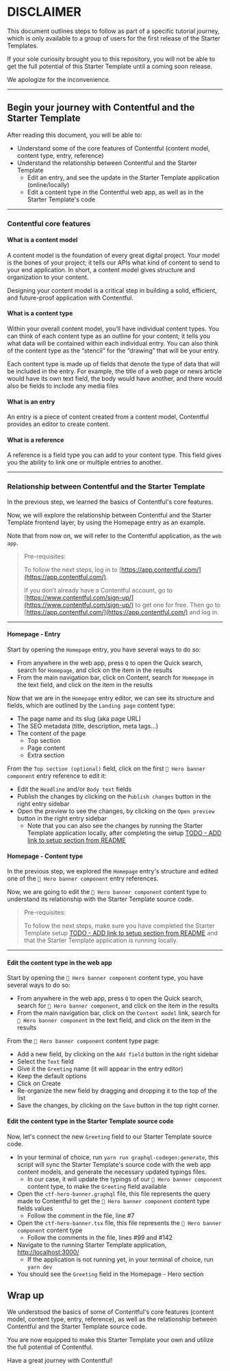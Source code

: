 # DISCLAIMER

This document outlines steps to follow as part of a specific tutorial journey, which is only available to a group of users for the first release of the Starter Templates.

If your sole curiosity brought you to this repository, you will not be able to get the full potential of this Starter Template until a coming soon release.

We apologize for the inconvenience.

---

## Begin your journey with Contentful and the Starter Template

After reading this document, you will be able to:

- Understand some of the core features of Contentful (content model, content type, entry, reference)
- Understand the relationship between Contentful and the Starter Template
  - Edit an entry, and see the update in the Starter Template application (online/locally)
  - Edit a content type in the Contentful web app, as well as in the Starter Template's code

---

### Contentful core features

#### What is a content model

A content model is the foundation of every great digital project. Your model is the bones of your project; it tells our APIs what kind of content to send to your end application. In short, a content model gives structure and organization to your content.

Designing your content model is a critical step in building a solid, efficient, and future-proof application with Contentful.

#### What is a content type

Within your overall content model, you’ll have individual content types. You can think of each content type as an outline for your content; it tells you what data will be contained within each individual entry. You can also think of the content type as the “stencil” for the “drawing” that will be your entry.

Each content type is made up of fields that denote the type of data that will be included in the entry. For example, the title of a web page or news article would have its own text field, the body would have another, and there would also be fields to include any media files

#### What is an entry

An entry is a piece of content created from a content model, Contentful provides an editor to create content.

#### What is a reference

A reference is a field type you can add to your content type. This field gives you the ability to link one or multiple entries to another.

---

### Relationship between Contentful and the Starter Template

In the previous step, we learned the basics of Contentful's core features.

Now, we will explore the relationship between Contentful and the Starter Template frontend layer, by using the Homepage entry as an example.

Note that from now on, we will refer to the Contentful application, as the `web app`.

> Pre-requisites:
>
> To follow the next steps, log in to [https://app.contentful.com/](https://app.contentful.com/).  
>
> If you don’t already have a Contentful account, go to [https://www.contentful.com/sign-up/](https://www.contentful.com/sign-up/) to get one for free. Then go to [https://app.contentful.com/](https://app.contentful.com/) and log in.

---

#### Homepage - Entry

Start by opening the `Homepage` entry, you have several ways to do so:

- From anywhere in the web app, press `Q` to open the Quick search, search for `Homepage`, and click on the item in the results
- From the main navigation bar, click on Content, search for `Homepage` in the text field, and click on the item in the results

Now that we are in the `Homepage` entry editor, we can see its structure and fields, which are outlined by the `Landing page` content type:

- The page name and its slug (aka page URL)
- The SEO metadata (title, description, meta tags...)
- The content of the page
  - Top section
  - Page content
  - Extra section

From the `Top section (optional)` field, click on the first `💎 Hero banner component` entry reference to edit it:

- Edit the `Headline` and/or `Body text` fields
- Publish the changes by clicking on the `Publish changes` button in the right entry sidebar
- Open the preview to see the changes, by clicking on the `Open preview` button in the right entry sidebar
  - Note that you can also see the changes by running the Starter Template application locally, after completing the setup [TODO - ADD link to setup section from README](../README.md/#setup)

#### Homepage - Content type

In the previous step, we explored the `Homepage` entry's structure and edited one of the `💎 Hero banner component` entry references.

Now, we are going to edit the `💎 Hero banner component` content type to understand its relationship with the Starter Template source code.

> Pre-requisites:
>
> To follow the next steps, make sure you have completed the Starter Template setup [TODO - ADD link to setup section from README](../README.md/#setup) and that the Starter Template application is running locally.

---

#### Edit the content type in the web app

Start by opening the `💎 Hero banner component` content type, you have several ways to do so:

- From anywhere in the web app, press `Q` to open the Quick search, search for `💎 Hero banner component`, and click on the item in the results
- From the main navigation bar, click on the `Content model` link, search for `💎 Hero banner component` in the text field, and click on the item in the results

From the `💎 Hero banner component` content type page:

- Add a new field, by clicking on the `Add field` button in the right sidebar
- Select the `Text` field
- Give it the `Greeting` name (it will appear in the entry editor)
- Keep the default options
- Click on Create
- Re-organize the new field by dragging and dropping it to the top of the list
- Save the changes, by clicking on the `Save` button in the top right corner.

#### Edit the content type in the Starter Template source code

Now, let's connect the new `Greeting` field to our Starter Template source code.

- In your terminal of choice, run `yarn run graphql-codegen:generate`, this script will sync the Starter Template's source code with the web app content models, and generate the necessary updated typings files.
  - In our case, it will update the typings of our `💎 Hero banner component` content type, to make the `Greeting` field available
- Open the `ctf-hero-banner.graphql` file, this file represents the query made to Contentful to get the `💎 Hero banner component` content type fields values
  - Follow the comment in the file, line #7
- Open the `ctf-hero-banner.tsx` file, this file represents the `💎 Hero banner component` content type
  - Follow the comments in the file, lines #99 and #142
- Navigate to the running Starter Template application, [http://localhost:3000/](http://localhost:3000/)
  - If the application is not running yet, in your terminal of choice, run `yarn dev`
- You should see the `Greeting` field in the Homepage - Hero section

## Wrap up

We understood the basics of some of Contentful's core features (content model, content type, entry, reference), as well as the relationship between Contentful and the Starter Template source code.

You are now equipped to make this Starter Template your own and utilize the full potential of Contentful.

Have a great journey with Contentful!
